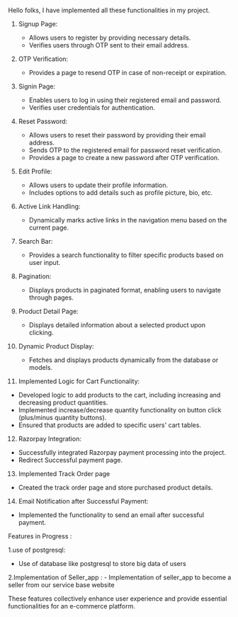Hello folks,
I have implemented all these functionalities in my project.

1. Signup Page:
   - Allows users to register by providing necessary details.
   - Verifies users through OTP sent to their email address.

2. OTP Verification:
   - Provides a page to resend OTP in case of non-receipt or expiration.

3. Signin Page:
   - Enables users to log in using their registered email and password.
   - Verifies user credentials for authentication.

4. Reset Password:
   - Allows users to reset their password by providing their email address.
   - Sends OTP to the registered email for password reset verification.
   - Provides a page to create a new password after OTP verification.

5. Edit Profile:
   - Allows users to update their profile information.
   - Includes options to add details such as profile picture, bio, etc.

6. Active Link Handling:
   - Dynamically marks active links in the navigation menu based on the current page.

7. Search Bar:
   - Provides a search functionality to filter specific products based on user input.

8. Pagination:
   - Displays products in paginated format, enabling users to navigate through pages.

9. Product Detail Page:
   - Displays detailed information about a selected product upon clicking.

10. Dynamic Product Display:
    - Fetches and displays products dynamically from the database or models.
   
11. Implemented Logic for Cart Functionality:
   - Developed logic to add products to the cart, including increasing and decreasing product quantities.
   - Implemented increase/decrease quantity functionality on button click (plus/minus quantity buttons).
   - Ensured that products are added to specific users' cart tables.

12. Razorpay Integration:
   - Successfully integrated Razorpay payment processing into the project.
   - Redirect Successful payment page.

13. Implemented Track Order page
   - Created the track order page and store purchased product details.

14. Email Notification after Successful Payment:
   - Implemented the functionality to send an email after successful payment.

      
Features in Progress : 

  1.use of postgresql:
  - Use of database like postgresql to store big data of users
     
  2.Implementation of Seller_app :
    - Implementation of seller_app to become a seller from our service base website

  
These features collectively enhance user experience and provide essential functionalities for an e-commerce platform.
